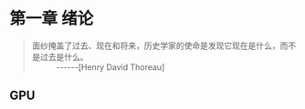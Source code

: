 # 第一章  绪论

> 面纱掩盖了过去、现在和将来，历史学家的使命是发现它现在是什么，而不是过去是什么。<br>
&#8195;&#8195;&#8195;------[Henry David Thoreau]
                                         

## GPU

